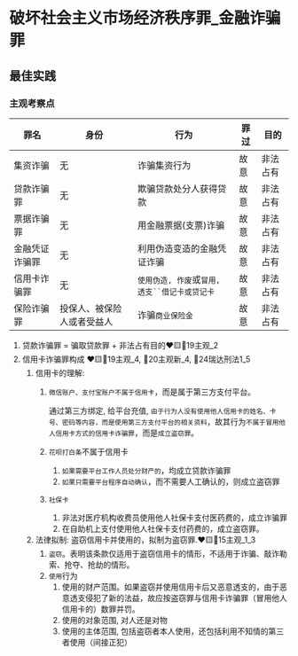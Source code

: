 # 破坏社会主义市场经济秩序罪_金融诈骗罪

## 最佳实践

### 主观考察点


罪名|身份|行为|罪过|目的
--|--|--|--|--
集资诈骗|无|诈骗集资行为|故意|非法占有
贷款诈骗罪|无|欺骗贷款处分人获得贷款|故意|非法占有
票据诈骗罪|无|用金融票据(支票)诈骗|故意|非法占有
金融凭证诈骗罪|无|利用伪造变造的金融凭证诈骗|故意|非法占有
信用卡诈骗罪|无|`使用伪造, 作废`或`冒用, 透支``借记卡或贷记卡`|故意|非法占有
保险诈骗罪|投保人、被保险人或者受益人|诈骗`商业保险金`|故意|非法占有


1. 贷款诈骗罪 = 骗取贷款罪 + 非法占有目的❤️🟨🚪19主观_2
2. 信用卡诈骗罪构成 ❤️🟨🚪19主观_4, 🚪20主观新_4, 🚪24瑞达刑法1_5
    1. 信用卡的理解:
        1. `微信账户、支付宝账户不属于信用卡`，而是属于第三方支付平台。
            
            通过第三方绑定, 给平台充值, `由于行为人没有使用他人信用卡的姓名、卡号、密码等内容，而是使用第三方支付平台的相关资料`，故其行为`不属于冒用他人信用卡方式的信用卡诈骗罪`，而是`成立盗窃罪`。
        
        2. `花呗打白条`不属于信用卡
            1. `如果需要平台工作人员处分财产的`，均成立贷款诈骗罪
            2. `如果只需要平台程序自动确认`，而不需要人工确认的，则成立盗窃罪
        3. `社保卡`
            1. 非法对医疗机构收费员使用他人社保卡支付医药费的，成立诈骗罪
            1. 在自助机上支付使用他人社保卡支付药费的，成立盗窃罪。
    2. 法律拟制: 盗窃信用卡并使用的，拟制为盗窃罪.❤️🟨🚪15主观_1_3
        1. `盗窃`。表明该条款仅适用于盗窃信用卡的情形，不适用于诈骗、敲诈勒索、抢夺、抢劫的情形。
        3. `使用`行为
            1. 使用的财产范围。如果盗窃并使用信用卡后又恶意透支的，由于恶意透支侵犯了新的法益，故应按盗窃罪与信用卡诈骗罪（冒用他人信用卡的）数罪并罚。
            2. 使用的对象范围, 对人还是对物
            3. 使用的主体范围, 包括盗窃者本人使用，还包括利用不知情的第三者使用（间接正犯）
